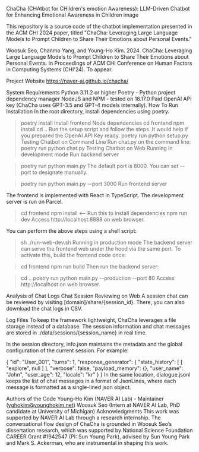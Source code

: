 ChaCha (CHAtbot for CHildren's emotion Awareness): LLM-Driven Chatbot for Enhancing Emotional Awareness in Children
image

This repository is a source code of the chatbot implementation presented in the ACM CHI 2024 paper, titled "ChaCha: Leveraging Large Language Models to Prompt Children to Share Their Emotions about Personal Events."

Woosuk Seo, Chanmo Yang, and Young-Ho Kim. 2024.
ChaCha: Leveraging Large Language Models to Prompt Children to Share Their Emotions about Personal Events.
In Proceedings of ACM CHI Conference on Human Factors in Computing Systems (CHI'24). To appear.

Project Website
https://naver-ai.github.io/chacha/

System Requirements
Python 3.11.2 or higher
Poetry - Python project dependency manager
NodeJS and NPM - tested on 18.17.0
Paid OpenAI API key (ChaCha uses GPT-3.5 and GPT-4 models internally).
How To Run
Installation
In the root directory, install dependencies using poetry.
> poetry install
Install frontend Node dependencies
> cd frontend
> npm install
> cd ..
Run the setup script and follow the steps. It would help if you prepared the OpenAI API Key ready.
> poetry run python setup.py
Testing Chatbot on Command Line
Run chat.py on the command line:
> poetry run python chat.py
Testing Chatbot on Web
Running in development mode
Run backend server

> poetry run python main.py
The default port is 8000. You can set --port to designate manually.

> poetry run python main.py --port 3000
Run frontend server

The frontend is implemented with React in TypeScript. The development server is run on Parcel.

> cd frontend
> npm install <-- Run this to install dependencies 
> npm run dev
Access http://localhost:8888 on web browser.

You can perform the above steps using a shell script:

> sh ./run-web-dev.sh
Running in production mode
The backend server can serve the frontend web under the hood via the same port. To activate this, build the frontend code once:

> cd frontend
> npm run build
Then run the backend server:

> cd ..
> poetry run python main.py --production --port 80
Access http://localhost on web browser.

Analysis of Chat Logs
Chat Session Reviewing on Web
A session chat can be reviewed by visiting [domain]/share/{session_id}. There, you can also download the chat logs in CSV.

Log Files
To keep the framework lightweight, ChaCha leverages a file storage instead of a database. The session information and chat messages are stored in ./data/sessions/{session_name} in real time.

In the session directory, info.json maintains the metadata and the global configuration of the current session. For example:

{
  "id": "User_001",
  "turns": 1,
  "response_generator": {
    "state_history": [
      [
        "explore",
        null
      ]
    ],
    "verbose": false,
    "payload_memory": {},
    "user_name": "John",
    "user_age": 12,
    "locale": "kr"
  }
}
In the same location, dialogue.jsonl keeps the list of chat messages in a format of JsonLines, where each message is formatted as a single-lined json object.

Authors of the Code
Young-Ho Kim (NAVER AI Lab) - Maintainer (yghokim@younghokim.net)
Woosuk Seo (Intern at NAVER AI Lab, PhD candidate at University of Michigan)
Acknowledgments
This work was supported by NAVER AI Lab through a research internship.
The conversational flow design of ChaCha is grounded in Woosuk Seo’s dissertation research, which was supported by National Science Foundation CAREER Grant #1942547 (PI: Sun Young Park), advised by Sun Young Park and Mark S. Ackerman, who are instrumental in shaping this work.